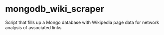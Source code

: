 # mongodb_wiki_scraper
Script that fills up a Mongo database with Wikipedia page data for network analysis of associated links
